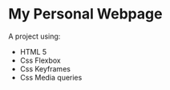 <h1>My Personal Webpage</h1>

A project using:
<ul>
  <li>HTML 5</li>
  <li>Css Flexbox</li>
  <li>Css Keyframes</li>
  <li>Css Media queries</li>
</ul>
